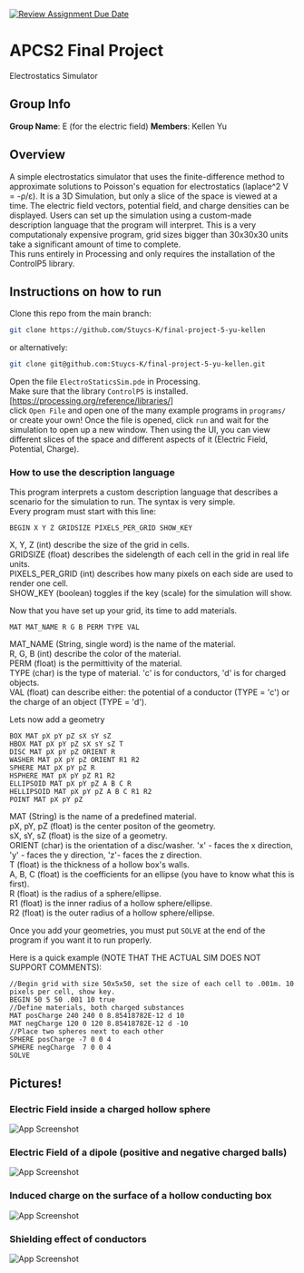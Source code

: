 [![Review Assignment Due Date](https://classroom.github.com/assets/deadline-readme-button-24ddc0f5d75046c5622901739e7c5dd533143b0c8e959d652212380cedb1ea36.svg)](https://classroom.github.com/a/syDSSnTt)
# APCS2 Final Project
Electrostatics Simulator

## Group Info
**Group Name**: E (for the electric field)
**Members**: Kellen Yu

## Overview
A simple electrostatics simulator that uses the finite-difference method to approximate solutions to Poisson's equation for electrostatics (laplace^2 V = -ρ/ε). It is a 3D Simulation, but only a slice of the space is viewed at a time. The electric field vectors, potential field, and charge densities can be displayed. Users can set up the simulation using a custom-made description language that the program will interpret. This is a very computationaly expensive program, grid sizes bigger than 30x30x30 units take a significant amount of time to complete. 
<br>
This runs entirely in Processing and only requires the installation of the ControlP5 library. 

## Instructions on how to run
Clone this repo from the main branch:
```bash
git clone https://github.com/Stuycs-K/final-project-5-yu-kellen
```
or alternatively:
```bash
git clone git@github.com:Stuycs-K/final-project-5-yu-kellen.git
```
Open the file ```ElectroStaticsSim.pde``` in Processing.
<br>
Make sure that the library ```ControlP5``` is installed. <br>
[https://processing.org/reference/libraries/]
<br>
click ```Open File``` and open one of the many example programs in ```programs/``` or create your own! Once the file is opened, click ```run``` and wait for the simulation to open up a new window. Then using the UI, you can view different slices of the space and different aspects of it (Electric Field, Potential, Charge). 

### How to use the description language
This program interprets a custom description language that describes a scenario for the simulation to run. The syntax is very simple. 
<br>
Every program must start with this line:

```
BEGIN X Y Z GRIDSIZE PIXELS_PER_GRID SHOW_KEY 
```

X, Y, Z (int) describe the size of the grid in cells. <br>
GRIDSIZE (float) describes the sidelength of each cell in the grid in real life units. <br>
PIXELS_PER_GRID (int) describes how many pixels on each side are used to render one cell. <br>
SHOW_KEY (boolean) toggles if the key (scale) for the simulation will show. <br>

Now that you have set up your grid, its time to add materials.
```
MAT MAT_NAME R G B PERM TYPE VAL
```
MAT_NAME (String, single word) is the name of the material. <br>
R, G, B (int) describe the color of the material. <br>
PERM (float) is the permittivity of the material. <br>
TYPE (char) is the type of material. 'c' is for conductors, 'd' is for charged objects. <br>
VAL (float) can describe either: the potential of a conductor (TYPE = 'c') or the charge of an object (TYPE = 'd'). <br>

Lets now add a geometry
```
BOX MAT pX pY pZ sX sY sZ
HBOX MAT pX pY pZ sX sY sZ T
DISC MAT pX pY pZ ORIENT R
WASHER MAT pX pY pZ ORIENT R1 R2
SPHERE MAT pX pY pZ R
HSPHERE MAT pX pY pZ R1 R2
ELLIPSOID MAT pX pY pZ A B C R
HELLIPSOID MAT pX pY pZ A B C R1 R2
POINT MAT pX pY pZ
```
MAT (String) is the name of a predefined material. <br>
pX, pY, pZ (float) is the center positon of the geometry. <br>
sX, sY, sZ (float) is the size of a geometry. <br>
ORIENT (char) is the orientation of a disc/washer. 'x' - faces the x direction, 'y' - faces the y direction, 'z'- faces the z direction. <br>
T (float) is the thickness of a hollow box's walls. <br>
A, B, C (float) is the coefficients for an ellipse (you have to know what this is first). <br>
R (float) is the radius of a sphere/ellipse. <br>
R1 (float) is the inner radius of a hollow sphere/ellipse. <br>
R2 (float) is the outer radius of a hollow sphere/ellipse. <br>

Once you add your geometries, you must put ```SOLVE``` at the end of the program if you want it to run properly. <br>

Here is a quick example (NOTE THAT THE ACTUAL SIM DOES NOT SUPPORT COMMENTS): 
```
//Begin grid with size 50x5x50, set the size of each cell to .001m. 10 pixels per cell, show key.
BEGIN 50 5 50 .001 10 true 
//Define materials, both charged substances
MAT posCharge 240 240 0 8.85418782E-12 d 10
MAT negCharge 120 0 120 8.85418782E-12 d -10
//Place two spheres next to each other
SPHERE posCharge -7 0 0 4
SPHERE negCharge  7 0 0 4
SOLVE
```

## Pictures!
### Electric Field inside a charged hollow sphere
![App Screenshot](https://github.com/Stuycs-K/final-project-5-yu-kellen/blob/main/images/ChargedSphere.png)
### Electric Field of a dipole (positive and negative charged balls)
![App Screenshot](https://github.com/Stuycs-K/final-project-5-yu-kellen/blob/main/images/Dipole.png)
### Induced charge on the surface of a hollow conducting box
![App Screenshot](https://github.com/Stuycs-K/final-project-5-yu-kellen/blob/main/images/InducedCharge.png)
### Shielding effect of conductors
![App Screenshot](https://github.com/Stuycs-K/final-project-5-yu-kellen/blob/main/images/Shielding.png)






